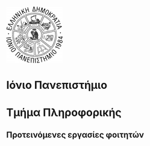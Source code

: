![Ιόνιο Πανεπιστήμιο](logo-ionio-black-150x150.jpg)

# Ιόνιο Πανεπιστήμιο
# Τμήμα Πληροφορικής
## Προτεινόμενες εργασίες φοιτητών
